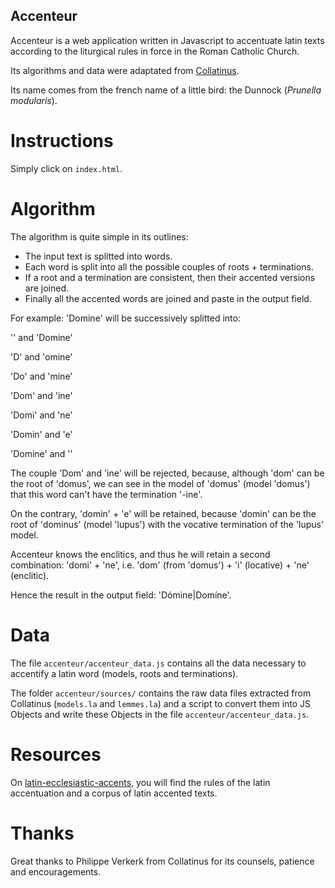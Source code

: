 ## Accenteur

Accenteur is a web application written in Javascript to accentuate latin texts according to the liturgical rules in force in the Roman Catholic Church.

Its algorithms and data were adaptated from [Collatinus](https://github.com/biblissima/collatinus).

Its name comes from the french name of a little bird: the Dunnock (*Prunella modularis*).


# Instructions

Simply click on `index.html`.


# Algorithm
The algorithm is quite simple in its outlines:
- The input text is splitted into words.
- Each word is split into all the possible couples of roots + terminations.
- If a root and a termination are consistent, then their accented versions are joined.
- Finally all the accented words are joined and paste in the output field.

For example:
'Domine' will be successively splitted into:

'' and 'Domine'

'D' and 'omine'

'Do' and 'mine'

'Dom' and 'ine'

'Domi' and 'ne'

'Domin' and 'e'

'Domine' and ''

The couple 'Dom' and 'ine' will be rejected, because, although 'dom' can be the root of 'domus', we can see in the model of 'domus' (model 'domus') that this word can't have the termination '-ine'.

On the contrary, 'domin' + 'e' will be retained, because 'domin' can be the root of 'dominus' (model 'lupus') with the vocative termination of the 'lupus' model.

Accenteur knows the enclitics, and thus he will retain a second combination: 'domi' + 'ne', i.e. 'dom' (from 'domus') + 'i' (locative) + 'ne' (enclitic).

Hence the result in the output field: 'Dómine|Domíne'.


# Data
The file `accenteur/accenteur_data.js` contains all the data necessary to accentify a latin word (models, roots and terminations).

The folder `accenteur/sources/` contains the raw data files extracted from Collatinus (`models.la` and `lemmes.la`) and a script to convert them into JS Objects and write these Objects in the file `accenteur/accenteur_data.js`.


# Resources

On [latin-ecclesiastic-accents](https://github.com/gregorio-project/latin-ecclesiastic-accents), you will find the rules of the latin accentuation and a corpus of latin accented texts.


# Thanks

Great thanks to Philippe Verkerk from Collatinus for its counsels, patience and encouragements.

